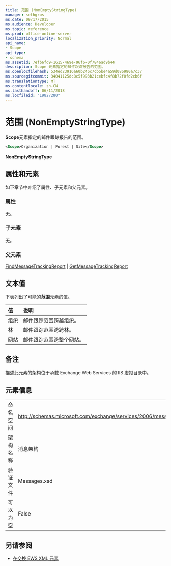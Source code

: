 ```yaml
---
title: 范围 (NonEmptyStringType)
manager: sethgros
ms.date: 09/17/2015
ms.audience: Developer
ms.topic: reference
ms.prod: office-online-server
localization_priority: Normal
api_name:
- Scope
api_type:
- schema
ms.assetid: 7efb6fd9-1615-469e-96f6-0f7846ad9b44
description: Scope 元素指定的邮件跟踪报告的范围。
ms.openlocfilehash: 534ed23916a60b246c7cb5be4a59d086980a7c37
ms.sourcegitcommit: 34041125dc8c5f993b21cebfc4f8b72f0fd2cb6f
ms.translationtype: MT
ms.contentlocale: zh-CN
ms.lasthandoff: 06/11/2018
ms.locfileid: "19827280"
---
```

# <a name="scope-nonemptystringtype"></a>范围 (NonEmptyStringType)

**Scope**元素指定的邮件跟踪报告的范围。 
  
```XML
<Scope>Organization | Forest | Site</Scope>
```

 **NonEmptyStringType**
## <a name="attributes-and-elements"></a>属性和元素

如下章节中介绍了属性、子元素和父元素。
  
### <a name="attributes"></a>属性

无。
  
### <a name="child-elements"></a>子元素

无。
  
### <a name="parent-elements"></a>父元素

[FindMessageTrackingReport](findmessagetrackingreport.md) | [GetMessageTrackingReport](getmessagetrackingreport.md)
  
## <a name="text-value"></a>文本值

下表列出了可能的**范围**元素的值。 
  
|**值**|**说明**|
|:-----|:-----|
|组织  <br/> |邮件跟踪范围跨越组织。  <br/> |
|林  <br/> |邮件跟踪范围跨跨林。  <br/> |
|网站  <br/> |邮件跟踪范围跨整个网站。  <br/> |
   
## <a name="remarks"></a>备注

描述此元素的架构位于承载 Exchange Web Services 的 IIS 虚拟目录中。
  
## <a name="element-information"></a>元素信息

|||
|:-----|:-----|
|命名空间  <br/> |http://schemas.microsoft.com/exchange/services/2006/messages  <br/> |
|架构名称  <br/> |消息架构  <br/> |
|验证文件  <br/> |Messages.xsd  <br/> |
|可以为空  <br/> |False  <br/> |
   
## <a name="see-also"></a>另请参阅



- [在交换 EWS XML 元素](ews-xml-elements-in-exchange.md)

